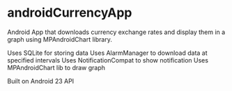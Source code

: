 # androidCurrencyApp
Android App that downloads currency exchange rates and display them in a graph using MPAndroidChart library.

Uses SQLite for storing data
Uses AlarmManager to download data at specified intervals
Uses NotificationCompat to show notification
Uses MPAndroidChart lib to draw graph

Built on Android 23 API

